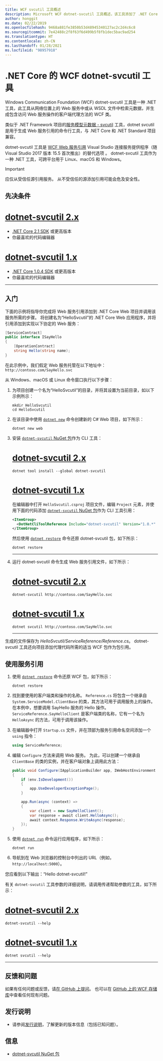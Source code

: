 ```yaml
---
title: WCF svcutil 工具概述
description: Microsoft WCF dotnet-svcutil 工具概述，该工具添加了 .NET Core 和 ASP.NET Core 项目的功能，类似于 .NET Framework 项目的 WCF svcutil 工具。
author: honggit
ms.date: 02/22/2019
ms.openlocfilehash: 9468a881fe3850b53d48945340127ac2c2d4c6c8
ms.sourcegitcommit: 7e42488c2f8f63f6d499b5f8fb1dec5bac9ad254
ms.translationtype: HT
ms.contentlocale: zh-CN
ms.lasthandoff: 01/28/2021
ms.locfileid: "98957918"
---
```

# <a name="wcf-dotnet-svcutil-tool-for-net-core"></a>.NET Core 的 WCF dotnet-svcutil 工具

Windows Communication Foundation (WCF) dotnet-svcutil 工具是一种 .NET 工具，此工具从网络位置上的 Web 服务中或从 WSDL 文件中检索元数据，并生成包含访问 Web 服务操作的客户端代理方法的 WCF 类。

类似于 .NET Framework 项目的[服务模型元数据 - svcutil](../../framework/wcf/servicemodel-metadata-utility-tool-svcutil-exe.md) 工具，dotnet svcutil 是用于生成 Web 服务引用的命令行工具，与 .NET Core 和 .NET Standard 项目兼容。

dotnet-svcutil 工具是 [WCF Web 服务引用](wcf-web-service-reference-guide.md) Visual Studio 连接服务提供程序（随 Visual Studio 2017 版本 15.5 首次推出）的替代选项 。 dotnet-svcutil 工具作为一种 .NET 工具，可跨平台用于 Linux、macOS 和 Windows。

> [!IMPORTANT]
> 应仅从受信任源引用服务。 从不受信任的源添加引用可能会危及安全性。

## <a name="prerequisites"></a>先决条件

<!-- markdownlint-disable MD025 -->

# <a name="dotnet-svcutil-2x"></a>[dotnet-svcutil 2.x](#tab/dotnetsvcutil2x)

- [.NET Core 2.1 SDK](https://dotnet.microsoft.com/download) 或更高版本
- 你最喜欢的代码编辑器

# <a name="dotnet-svcutil-1x"></a>[dotnet-svcutil 1.x](#tab/dotnetsvcutil1x)

- [.NET Core 1.0.4 SDK](https://dotnet.microsoft.com/download) 或更高版本
- 你最喜欢的代码编辑器

---

## <a name="getting-started"></a>入门

下面的示例将指导你完成将 Web 服务引用添加到 .NET Core Web 项目并调用该服务所需的步骤。 将创建名为“HelloSvcutil”的 .NET Core Web 应用程序，并将引用添加到实现以下协定的 Web 服务：

```csharp
[ServiceContract]
public interface ISayHello
{
    [OperationContract]
    string Hello(string name);
}
```

在此示例中，我们假定 Web 服务托管在以下地址中：`http://contoso.com/SayHello.svc`

从 Windows、macOS 或 Linux 命令窗口执行以下步骤：

1. 为项目创建一个名为“HelloSvcutil”的目录，并将其设置为当前目录，如以下示例所示：

    ```console
    mkdir HelloSvcutil
    cd HelloSvcutil
    ```

2. 在该目录中使用 [`dotnet new`](../tools/dotnet-new.md) 命令创建新的 C# Web 项目，如下所示：

    ```dotnetcli
    dotnet new web
    ```

3. 安装 [`dotnet-svcutil` NuGet 包](https://nuget.org/packages/dotnet-svcutil)作为 CLI 工具： <!-- markdownlint-disable MD023 -->
    # <a name="dotnet-svcutil-2x"></a>[dotnet-svcutil 2.x](#tab/dotnetsvcutil2x)

    ```dotnetcli
    dotnet tool install --global dotnet-svcutil
    ```

    # <a name="dotnet-svcutil-1x"></a>[dotnet-svcutil 1.x](#tab/dotnetsvcutil1x)

    在编辑器中打开 `HelloSvcutil.csproj` 项目文件，编辑 `Project` 元素，并使用下面的代码添加 [`dotnet-svcutil` NuGet 包](https://nuget.org/packages/dotnet-svcutil)作为 CLI 工具引用：

    ```xml
    <ItemGroup>
      <DotNetCliToolReference Include="dotnet-svcutil" Version="1.0.*" />
    </ItemGroup>
    ```

    然后使用 [`dotnet restore`](../tools/dotnet-restore.md) 命令还原 dotnet-svcutil 包，如下所示：

    ```dotnetcli
    dotnet restore
    ```

    ---

4. 运行 dotnet-svcutil 命令生成 Web 服务引用文件，如下所示：

    # <a name="dotnet-svcutil-2x"></a>[dotnet-svcutil 2.x](#tab/dotnetsvcutil2x)

    ```dotnetcli
    dotnet-svcutil http://contoso.com/SayHello.svc
    ```

    # <a name="dotnet-svcutil-1x"></a>[dotnet-svcutil 1.x](#tab/dotnetsvcutil1x)

    ```dotnetcli
    dotnet svcutil http://contoso.com/SayHello.svc
    ```

    ---

生成的文件保存为 _HelloSvcutil/ServiceReference/Reference.cs_。 dotnet-svcutil 工具还向项目添加代理代码所需的适当 WCF 包作为包引用。

## <a name="using-the-service-reference"></a>使用服务引用

1. 使用 [`dotnet restore`](../tools/dotnet-restore.md) 命令还原 WCF 包，如下所示：

    ```dotnetcli
    dotnet restore
    ```

2. 找到要使用的客户端类和操作的名称。 `Reference.cs` 将包含一个继承自 `System.ServiceModel.ClientBase` 的类，其方法可用于调用服务上的操作。 在本例中，想要调用 SayHello 服务的 Hello 操作。 `ServiceReference.SayHelloClient` 是客户端类的名称，它有一个名为 `HelloAsync` 的方法，可用于调用该操作。

3. 在编辑器中打开 `Startup.cs` 文件，并在顶部为服务引用命名空间添加一个 `using` 指令：

    ```csharp
    using ServiceReference;
    ```

4. 编辑 `Configure` 方法来调用 Web 服务。 为此，可以创建一个继承自 `ClientBase` 的类的实例，并在客户端对象上调用此方法：

    ```csharp
    public void Configure(IApplicationBuilder app, IWebHostEnvironment env)
    {
        if (env.IsDevelopment())
        {
            app.UseDeveloperExceptionPage();
        }

        app.Run(async (context) =>
        {
            var client = new SayHelloClient();
            var response = await client.HelloAsync();
            await context.Response.WriteAsync(response);
        });
    }

    ```

5. 使用 [`dotnet run`](../tools/dotnet-run.md) 命令运行应用程序，如下所示：

    ```dotnetcli
    dotnet run
    ```

6. 导航到在 Web 浏览器的控制台中列出的 URL（例如，`http://localhost:5000`）。

您应看到以下输出：“Hello dotnet-svcutil!”

有关 `dotnet-svcutil` 工具参数的详细说明，请调用传递帮助参数的工具，如下所示：

# <a name="dotnet-svcutil-2x"></a>[dotnet-svcutil 2.x](#tab/dotnetsvcutil2x)

```dotnetcli
dotnet-svcutil --help
```

# <a name="dotnet-svcutil-1x"></a>[dotnet-svcutil 1.x](#tab/dotnetsvcutil1x)

```dotnetcli
dotnet svcutil --help
```

---

## <a name="feedback--questions"></a>反馈和问题

如果有任何问题或反馈，请[在 GitHub 上提问](https://github.com/dotnet/wcf/issues/new)。 也可以在 [GitHub 上的 WCF 存储库](https://github.com/dotnet/wcf/issues?utf8=%E2%9C%93&q=is:issue%20label:tooling)中查看任何现有问题。

## <a name="release-notes"></a>发行说明

- 请参阅[发行说明](https://github.com/dotnet/wcf/blob/master/release-notes/dotnet-svcutil-notes.md)，了解更新的版本信息（包括已知问题）。

## <a name="information"></a>信息

- [dotnet-svcutil NuGet 包](https://nuget.org/packages/dotnet-svcutil)
